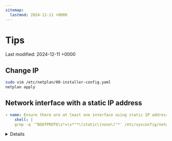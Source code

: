 ```yaml
---
sitemap:
  lastmod: 2024-12-11 +0000
---
```


# Tips

Last modified: 2024-12-11 +0000

## Change IP

```bash
sudo vim /etc/netplan/00-installer-config.yaml
netplan apply
```

## Network interface with a static IP address

```yaml
- name: Ensure there are at least one interface using static IP addresses
    shell: |
    grep -q '^BOOTPROTO\s*=\s*"*\(static\|none\)"*' /etc/sysconfig/network-scripts/ifcfg-*
```

<details>

From Phind:

> This Ansible snippet is designed to check if there is at least one network interface on a CentOS 7 server that is configured to use a static IP address or none. It does this by searching through the network configuration files located in `/etc/sysconfig/network-scripts/`. Here's a breakdown of what each part of the snippet does:
>
> 1. **Task Name**: The task is named "Ensure there are at least one interface using static IP addresses". This gives a clear indication of the purpose of the task.
>
> 2. **Shell Command**: The task uses a `shell` module to execute a shell command. The command is a `grep` command that searches for lines in the network configuration files that match a specific pattern. The pattern is designed to match lines where the `BOOTPROTO` setting is set to either `static` or `none`. This is important because `BOOTPROTO=static` means the interface is configured with a static IP address, while `BOOTPROTO=none` means the interface is not configured to obtain an IP address automatically.
>
> 3. **Search Pattern**: The search pattern `'^BOOTPROTO\s*=\s*"*\(static\|none\)"*'` is used to match lines in the configuration files. Here's a breakdown of the pattern:
>    - `^BOOTPROTO`: Matches lines that start with `BOOTPROTO`.
>    - `\s*=\s*`: Matches an equals sign (`=`) with any amount of whitespace (`\s*`) before and after it.
>    - `"*\(static\|none\)"*`: Matches either `static` or `none` enclosed in double quotes, with any amount of whitespace and optional quotes around them.
>
> 4. **Configuration Files**: The command searches through all files in `/etc/sysconfig/network-scripts/` that match the pattern `ifcfg-*`. This is a common naming convention for network interface configuration files on CentOS 7 and similar systems.
>
> 5. **Purpose**: The purpose of this task is to ensure that at least one network interface on the server is configured with a static IP address or is not configured to obtain an IP address automatically. This is important for servers that need to have a predictable network configuration, such as Kubernetes nodes or other services that rely on stable network interfaces.
>
> In summary, this Ansible snippet checks the network configuration on a CentOS 7 server to ensure that at least one network interface is configured with a static IP address or is not configured to obtain an IP address automatically.

From Phind:

> On Ubuntu 22.04, the network configuration files are located in `/etc/netplan/` instead of `/etc/sysconfig/network-scripts/`. The configuration files are typically named with a `.yaml` extension and are used by Netplan, which is the default network management tool on Ubuntu 22.04.
>
> To achieve the same goal as the original Ansible snippet on Ubuntu 22.04, you would need to modify the task to search through the Netplan configuration files for interfaces configured with a static IP address or none. Here's how you could adjust the task:
>
> ```yaml
> - name: Ensure there are at least one interface using static IP addresses
>   shell: |
>      grep -q '^    addresses:' /etc/netplan/*.yaml
>   register: netplan_output
>   changed_when: netplan_output.rc != 0
> ```
>
> This task uses `grep` to search for lines starting with `addresses:` in all `.yaml` files within `/etc/netplan/`. The `addresses:` line in a Netplan configuration file indicates that the interface is configured with a static IP address. The `grep -q` option is used to suppress output and only return the exit status, which is captured by the `register` keyword. The `changed_when` condition is set to trigger a change when the `grep` command fails (i.e., when it does not find any lines matching the pattern), which would indicate that no interfaces are configured with static IP addresses.
>
> However, this approach is quite simplistic and might not cover all cases, especially if your network configuration is more complex. A more robust approach would involve parsing the YAML files to check for specific configurations, which could be done using a tool like `yq` or a custom script that can handle YAML parsing.
>
> Here's an example using `yq` to check if any interface is configured with a static IP address:
>
> ```yaml
> - name: Ensure there are at least one interface using static IP addresses
>   shell: |
>      yq e '.network.ethernets.*.addresses | length > 0' /etc/netplan/*.yaml
>   register: netplan_output
>   changed_when: netplan_output.rc != 0
> ```
>
> This command uses `yq` to evaluate the YAML files and checks if any interface under `.network.ethernets` has an `addresses` field with a length greater than 0, indicating a static IP address configuration. Note that you would need to have `yq` installed on your system for this to work.
>
> Remember, the exact command might need to be adjusted based on your specific network configuration and the structure of your Netplan files.

From Phind:

> On Ubuntu systems using Netplan for network configuration, the configuration files are written in YAML format and are located in the `/etc/netplan/` directory. The structure and content of these files can vary depending on the specific network setup, but I'll provide examples for the two scenarios you've mentioned:
>
> ### 1. No Network Interface Configured with a Static IP Address
>
> If no network interface is configured with a static IP address, the configuration file might not explicitly specify an IP address for any interface. Instead, it might rely on DHCP (Dynamic Host Configuration Protocol) to automatically obtain an IP address. Here's an example of what such a configuration might look like:
>
> ```yaml
> network:
>  version: 2
>  renderer: networkd
>  ethernets:
>     eth0:
>       dhcp4: yes
> ```
>
> In this example:
>
> - `version: 2` specifies the version of the Netplan configuration syntax.
> - `renderer: networkd` indicates that the `networkd` backend is used for managing the network configuration.
> - `ethernets:` defines the configuration for Ethernet interfaces.
> - `eth0:` is the name of the Ethernet interface.
> - `dhcp4: yes` indicates that the interface should use DHCP to obtain an IPv4 address automatically.
>
> ### 2. The Interface is Configured to Obtain an IP Address Automatically
>
> If an interface is explicitly configured to obtain an IP address automatically, the configuration file would specify this directly. Here's an example:
>
> ```yaml
> network:
>  version: 2
>  renderer: networkd
>  ethernets:
>     eth0:
>       dhcp4: true
> ```
>
> In this example, the configuration is similar to the previous one, but it explicitly sets `dhcp4: true` to indicate that the interface should use DHCP to obtain an IPv4 address automatically.
>
> ### Note on Static IP Configuration
>
> If you wanted to configure a network interface with a static IP address, you would specify the `addresses` and `gateway4` (for IPv4) or `gateway6` (for IPv6) fields under the interface configuration. Here's an example of a static IP configuration:
>
> ```yaml
> network:
>  version: 2
>  renderer: networkd
>  ethernets:
>     eth0:
>       addresses:
>         - 192.168.1.10/24
>       gateway4: 192.168.1.1
>       nameservers:
>           addresses: [8.8.8.8, 8.8.4.4]
> ```
>
> In this example:
>
> - `addresses:` specifies the static IP address and subnet mask for the interface.
> - `gateway4:` specifies the default gateway for IPv4 traffic.
> - `nameservers:` specifies the DNS servers to use.
>
> These examples should give you a good starting point for understanding how network configurations are specified in Netplan on Ubuntu systems.

What if I have a config like the following?

```yaml
# This is the network config written by 'subiquity'
network:
  ethernets:
    ens160:
      addresses:
      - 192.168.75.232/24
      nameservers:
        addresses:
        - 192.168.100.1
        - 1.1.1.1
        search:
        - ewalker.com.hk
      routes:
      - to: default
        via: 192.168.75.254
  version: 2
```

From Phind:

> The configuration you've provided is a Netplan configuration file for an Ubuntu system. It specifies the network settings for an Ethernet interface named `ens160`. Here's a breakdown of what each part of the configuration does:
>
> - **`network:`** This is the root of the network configuration. It contains all the network settings for the system.
>
> - **`ethernets:`** This section defines the configuration for Ethernet interfaces. In this case, there's a single interface named `ens160`.
>
> - **`ens160:`** This is the name of the Ethernet interface. The configuration settings for this interface follow.
>
> - **`addresses:`** This specifies the static IP address and subnet mask for the `ens160` interface. The interface is configured with the IP address `192.168.75.232` and a subnet mask of `/24`, which corresponds to `255.255.255.0`.
>
> - **`nameservers:`** This section specifies the DNS servers to use. The interface is configured to use `192.168.100.1` and `1.1.1.1` as DNS servers. Additionally, it specifies a search domain of `ewalker.com.hk`.
>
> - **`routes:`** This section defines custom routes for the interface. In this case, there's a single route defined:
>   - **`to: default`** This indicates that the route is for the default gateway.
>   - **`via: 192.168.75.254`** This specifies the next hop for the default route, which is `192.168.75.254`.
>
> - **`version: 2`** This specifies the version of the Netplan configuration syntax. Version 2 is the latest version as of Ubuntu 20.04 and later.
>
> This configuration indicates that the `ens160` interface is configured with a static IP address (`192.168.75.232/24`), DNS servers (`192.168.100.1` and `1.1.1.1`), a search domain (`ewalker.com.hk`), and a default route (`192.168.75.254`). The interface is not configured to use DHCP to obtain an IP address automatically, as there's no `dhcp4: yes` or `dhcp4: true` setting.

</details>
